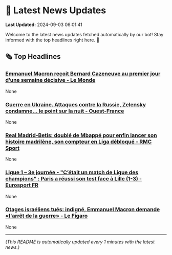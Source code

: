 # 📰 Latest News Updates
**Last Updated:** 2024-09-03 06:01:41

Welcome to the latest news updates fetched automatically by our bot! Stay informed with the top headlines right here. 🚀

## 🗞️ Top Headlines

### [Emmanuel Macron reçoit Bernard Cazeneuve au premier jour d’une semaine décisive - Le Monde](https://news.google.com/rss/articles/CBMi5gFBVV95cUxNa05mUHJIMWFBc09DYkZGMWJMeVFlT2VsWEVRS1FZanhidVVJVkcyUDVnTkhleTczQ3dwZ0pMS1ZkM2Fsb0M5QVBtVE1VaW00cm9RaEpVdGpKYV9NOFNUclJuVTZmc0VpSFZMZ1FrOWRPUWVIU3JUcDY2SlIwRFpRSTJhcU82Y0lSSXliSFdwMm1UdzQ0dWs1V0x1OHc1b3l0NTFZMEhhWTdFcmtPMndfSVBhTFhDTXFmNW1ncmlpZmdoblQxOUtlWnhaWUw2UWVJSUdyOGFGNncwYWN5WkVhNTE5ZFZQZw?oc=5)
None

### [Guerre en Ukraine. Attaques contre la Russie, Zelensky condamne… le point sur la nuit - Ouest-France](https://news.google.com/rss/articles/CBMi9AFBVV95cUxPcWV3RUZiSk9LcFlxeU92WE5sdzFLYTNMNlJzZTZmVUZVcHJieWxuc3lXazljWDYwOFNfQUNSNWhnUHpwRUFjbGI5Mm51Mnd3Vk1aWHo0TjVwOG41LUlWSFE4T2hzNVo4SG5FeFFKeTVjZlJtQmZEUGVCZnFBOWN4SFVXdWZCTDdnSHhWUkJXaHpVdy1QalJDNkx1NXVmNGZYcVZyRm1xSDZqc1ZUWWhBZDRVd0RZVi1JY0VBOGk5dEllTE5HT3RGMXhzRzk5dUZPdWxOX3UwNjZ5MjRXOHhlaDQzZUpNLVZXdzJibWs2RzVTQVE1?oc=5)
None

### [Real Madrid-Betis: doublé de Mbappé pour enfin lancer son histoire madrilène, son compteur en Liga débloqué - RMC Sport](https://news.google.com/rss/articles/CBMiqgFBVV95cUxOcl95ZjJZSUdOeGRWSTBUb3Y1SzIzc25JM0ZWM3pyc1ZTalBzQzFxZGQtYUhvWjVXYkZTT0UyZU5IN2F1THV4NERaTEdhdG5CSHhKclplclRBcldyZExNRDBueGRxS0VVYjdCMy1Ra0VCOTduMzJ1Rmt5NTh0RE5TZzczUUdMWm9zbnBicGE1bnNZQWkzbEJNVDRITnNYM1J5bjY1S0s4NXR2UQ?oc=5)
None

### [Ligue 1 – 3e journée - "C’était un match de Ligue des champions" : Paris a réussi son test face à Lille (1-3) - Eurosport FR](https://news.google.com/rss/articles/CBMihAJBVV95cUxNV3VHYWlmTjBvbU9ianM1QWpOWW01dWlWNHBnUE9hX3lRWTBXb01YeEJHd3Fpc3ZCZjl0bk5vVUJ2MTdXS0tmVEhseEdGNjVyV2NSejJHVS1xTkd0eG1BRE9ya0RoaUFpZWdPMUozeEFKZVdGc0ZvSHZNTG5QbWlibkFfdV9QT2RFQlctX0E3UXliOHBfRWFrOFh0WVN3RHZ0R0k2cE5CUFpQM3RrUUdzRTBwN1Boc3RjdWhyLXFMeDhNWlpucllFY1puRlZNRUt5OHA0S2N3RkFzMzN6bFpiR1VfTFNxOEhlY1VLODN6eThOYUVhMktTdnZwVFVjZ0V5TUllZQ?oc=5)
None

### [Otages israéliens tués: indigné, Emmanuel Macron demande «l'arrêt de la guerre» - Le Figaro](https://news.google.com/rss/articles/CBMiqwFBVV95cUxQcGt5UmFVRHdDOWtEcTU3M2tQRnV1V21tM0wtSHNtejgtc1lrSkhrcEhWdFRjMzBEWFE0bi1kTW14UHRRUGs2dlIxYVFXQUdvcGFnS2UyMGotOHl3cUl6SURBYU9nVklDV0ItcGFNc0w3UjBrMFYzMEtKZVZ3aWRTTktpaWdfdEhocjFmeVBxVXV5M2NsWDRpU3ZZaWxvRHNoelN3RXUxeEp6MmM?oc=5)
None

---
*(This README is automatically updated every 1 minutes with the latest news.)*
